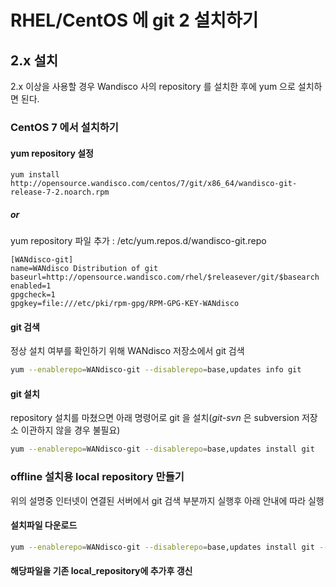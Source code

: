 # RHEL/CentOS 에 git 2 설치하기


## 2.x 설치

2.x 이상을 사용할 경우 Wandisco 사의 repository 를 설치한 후에 yum 으로 설치하면 된다.

### CentOS 7 에서 설치하기
#### yum repository 설정

```shell
yum install http://opensource.wandisco.com/centos/7/git/x86_64/wandisco-git-release-7-2.noarch.rpm
```

##### or 

yum repository 파일 추가 : /etc/yum.repos.d/wandisco-git.repo

```shell
[WANdisco-git]
name=WANdisco Distribution of git
baseurl=http://opensource.wandisco.com/rhel/$releasever/git/$basearch
enabled=1
gpgcheck=1
gpgkey=file:///etc/pki/rpm-gpg/RPM-GPG-KEY-WANdisco
```


#### git 검색

정상 설치 여부를 확인하기 위해 WANdisco 저장소에서 git 검색

```bash
yum --enablerepo=WANdisco-git --disablerepo=base,updates info git
```

#### git 설치
repository 설치를 마쳤으면 아래 명령어로 git 을 설치(*git-svn* 은 subversion 저장소 이관하지 않을 경우 불필요)

```bash
yum --enablerepo=WANdisco-git --disablerepo=base,updates install git
```


### offline 설치용 local repository 만들기
위의 설명중 인터넷이 연결된 서버에서 git 검색  부분까지 실행후 아래 안내에 따라 실행

#### 설치파일 다운로드
```bash
yum --enablerepo=WANdisco-git --disablerepo=base,updates install git --downloadonly --downloaddir=.

```

#### 해당파일을 기존 local_repository에 추가후 갱신
